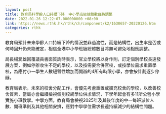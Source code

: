 ```yaml
---
layout: post
title: 教育局料學齡人口持續下降　中小學班級總體數目將調整
date: 2022-01-26 12:22:07.000000000 +08:00
link: https://news.rthk.hk/rthk/ch/component/k2/1630657-20220126.htm
categories: rthk
---
```


教育局預計未來學齡人口持續下降的情況並非過渡性，而是結構性，出生率是否或何時回升仍未能確定，相信全港中小學班級總體數目將無可避免地相應調整。

局長楊潤雄回覆議員書面質詢時表示，官立學校將以身作則，訂定個別學校長遠發展方案，例如停辦收生不足的學校，以及按需要合併官校，或按學位需求重置學校，為應付小一學生人數短暫性增加而開辦的4所有時限小學，亦會按計劃逐步停辦。

教育局表示，未來的校舍分配工作，會優先考慮重置或擴充校舍的學校，以改善校舍質素，當局亦會繼續檢視個別校網學位供求情況，下學年起會有多11所公營小學實施小班教學。中學方面，教育局會檢視2025年及其後年度的中一每班派位人數、開班準則及其他相關安排，應對中學學位需求長遠持續減少的結構性問題。
